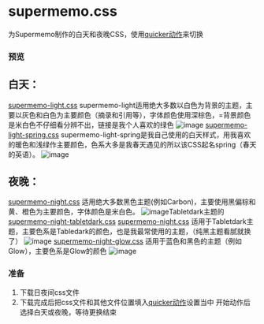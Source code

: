 # supermemo.css

为Supermemo制作的白天和夜晚CSS，使用[quicker动作](https://getquicker.net/Sharedaction?code=5466a227-10bf-4177-1528-08db213847bc&fromMyShare=True)来切换

### 预览

## 白天：
[supermemo-light.css](https://github.com/github-gracefeng/supermemo.css/blob/main/supermemo-light.css)
supermemo-light适用绝大多数以白色为背景的主题，主要以灰色和白色为主要颜色（摘录和引用等），字体颜色使用深棕色，=背景颜色是米白色不仔细看分辨不出，链接是我个人喜欢的绿色
![image](https://user-images.githubusercontent.com/119791464/236665988-3ab2259e-9055-48f8-8039-dc7403fb72ed.png)
[supermemo-light-spring.css](https://github.com/github-gracefeng/supermemo.css/blob/main/supermemo-light-spring.css)
supermemo-light-spring是我自己使用的白天样式，用我喜欢的暖色和浅绿作主要颜色，色系大多是我春天遇见的所以该CSS起名spring（春天的英语）。
![image](https://user-images.githubusercontent.com/119791464/228283376-12a1fc4b-6117-449d-972b-736615cc5922.png)
## 夜晚：
[supermemo-night.css](https://github.com/github-gracefeng/supermemo.css/blob/main/supermemo-night.css)
适用绝大多数黑色主题(例如Carbon)，主要使用黑偏棕和黄、橙色为主要颜色，字体颜色是米白色。
![image](https://user-images.githubusercontent.com/119791464/236478798-33bbb960-f148-4b4e-8422-646f1def95fa.png)Tabletdark主题的[supermemo-night-tabletdark.css](https://github.com/github-gracefeng/supermemo.css/blob/main/supermemo-night-tabletdark.css)
[supermemo-night.css](https://github.com/github-gracefeng/supermemo.css/blob/main/supermemo-night-tabletdark.css)
适用于Tabletdark主题，主要色系是Tabledark的颜色，也是我最常使用的主题，（纯黑主题看腻就换了）
![image](https://user-images.githubusercontent.com/119791464/228284032-8d805984-864b-46cb-bf96-e8b62f8bc59e.png)
[supermemo-night-glow.css](https://github.com/github-gracefeng/supermemo.css/blob/main/supermemo-night-tabletdark.css)
适用于蓝色和黑色的主题（例如Glow），主要色系是Glow的颜色
![image](https://user-images.githubusercontent.com/119791464/236671186-f28bbc56-5991-43c0-a656-0ca8cc396074.png)

### 准备
1. 下载日夜间css文件
2. 下载完成后把css文件和其他文件位置填入[quicker动作](https://getquicker.net/Sharedaction?code=5466a227-10bf-4177-1528-08db213847bc&fromMyShare=True)设置当中
开始动作后选择白天或夜晚，等待更换结束
